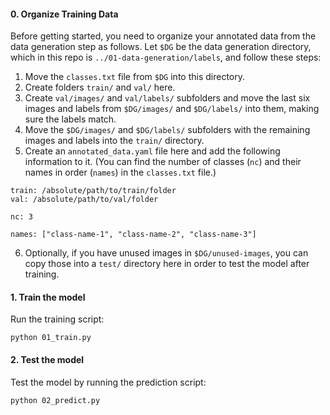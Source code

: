 #### 0. Organize Training Data

Before getting started, you need to organize your annotated data from the data generation step as follows.
Let `$DG` be the data generation directory, which in this repo is
`../01-data-generation/labels`, and follow these steps:

1. Move the `classes.txt` file from `$DG` into this directory.
2. Create folders `train/` and `val/` here.
3. Create `val/images/` and `val/labels/` subfolders and move the last six images and
labels from `$DG/images/` and `$DG/labels/` into them, making sure the labels match.
4. Move the `$DG/images/` and `$DG/labels/` subfolders with the remaining images and
labels into the `train/` directory.
5. Create an `annotated_data.yaml` file here and add the following information to it.
(You can find the number of classes (`nc`) and their names in order (`names`) in the `classes.txt` file.)
```
train: /absolute/path/to/train/folder
val: /absolute/path/to/val/folder

nc: 3

names: ["class-name-1", "class-name-2", "class-name-3"]
```
6. Optionally, if you have unused images in `$DG/unused-images`, you can copy those into a `test/` directory here in order to test the model after training.

#### 1. Train the model

Run the training script:
```
python 01_train.py
```

#### 2. Test the model

Test the model by running the prediction script:
```
python 02_predict.py
```
